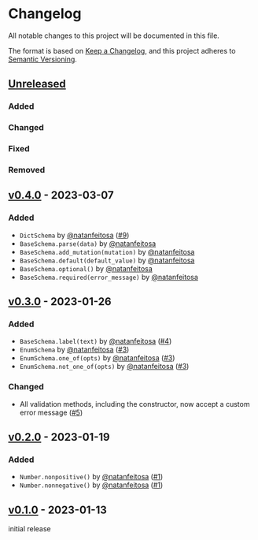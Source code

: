# Changelog

All notable changes to this project will be documented in this file.

The format is based on [Keep a Changelog](https://keepachangelog.com/en/1.0.0/),
and this project adheres to [Semantic Versioning](https://semver.org/spec/v2.0.0.html).

## [Unreleased](https://github.com/natanfeitosa/kohi/compare/v0.4.0...HEAD)

### Added

### Changed

### Fixed

### Removed

## [v0.4.0](https://github.com/natanfeitosa/kohi/compare/v0.3.0...v0.4.0) - 2023-03-07

### Added

- `DictSchema` by [@natanfeitosa](https://github.com/natanfeitosa/) ([#9](https://github.com/natanfeitosa/kohi/issues/9))
- `BaseSchema.parse(data)` by [@natanfeitosa](https://github.com/natanfeitosa/)
- `BaseSchema.add_mutation(mutation)` by [@natanfeitosa](https://github.com/natanfeitosa/)
- `BaseSchema.default(default_value)` by [@natanfeitosa](https://github.com/natanfeitosa/)
- `BaseSchema.optional()` by [@natanfeitosa](https://github.com/natanfeitosa/)
- `BaseSchema.required(error_message)` by [@natanfeitosa](https://github.com/natanfeitosa/)

## [v0.3.0](https://github.com/natanfeitosa/kohi/compare/v0.2.0...v0.3.0) - 2023-01-26

### Added

- `BaseSchema.label(text)` by [@natanfeitosa](https://github.com/natanfeitosa/) ([#4](https://github.com/natanfeitosa/kohi/issues/4))
- `EnumSchema` by [@natanfeitosa](https://github.com/natanfeitosa/) ([#3](https://github.com/natanfeitosa/kohi/issues/3))
- `EnumSchema.one_of(opts)` by [@natanfeitosa](https://github.com/natanfeitosa/) ([#3](https://github.com/natanfeitosa/kohi/issues/3))
- `EnumSchema.not_one_of(opts)` by [@natanfeitosa](https://github.com/natanfeitosa/) ([#3](https://github.com/natanfeitosa/kohi/issues/3))

### Changed

- All validation methods, including the constructor, now accept a custom error message ([#5](https://github.com/natanfeitosa/kohi/issues/5))

## [v0.2.0](https://github.com/natanfeitosa/kohi/compare/v0.1.0...v0.2.0) - 2023-01-19

### Added

- `Number.nonpositive()` by [@natanfeitosa](https://github.com/natanfeitosa/) ([#1](https://github.com/natanfeitosa/kohi/issues/1))
- `Number.nonnegative()` by [@natanfeitosa](https://github.com/natanfeitosa/) ([#1](https://github.com/natanfeitosa/kohi/issues/1))

## [v0.1.0](https://github.com/natanfeitosa/kohi/releases/tag/v0.1.0) - 2023-01-13

initial release
